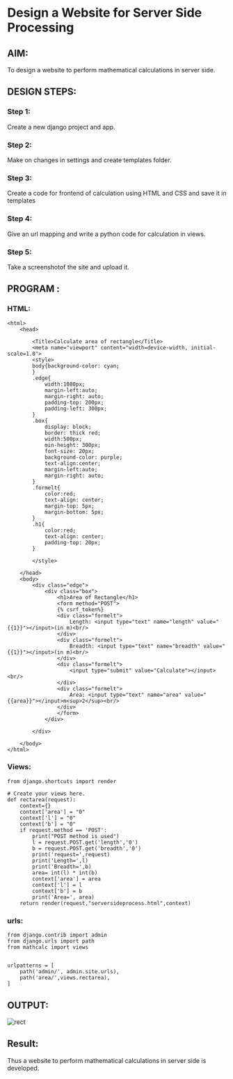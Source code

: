 # Design a Website for Server Side Processing

## AIM:
To design a website to perform mathematical calculations in server side.

## DESIGN STEPS:

### Step 1:
Create a new django project and app.
### Step 2:
Make on changes in settings and create templates folder.


### Step 3:
Create a code for frontend of calculation using HTML and CSS and save it in templates

### Step 4:
Give an url mapping and write a python code for calculation in views.


### Step 5:
Take a screenshotof the site and upload it.


## PROGRAM :
### HTML:
```<!DOCTYPE html>
<html>
    <head>
        
        <Title>Calculate area of rectangle</Title>
        <meta name="viewport" content="width=device-width, initial-scale=1.0">
        <style>
        body{background-color: cyan;
        }
        .edge{
            width:1080px;
            margin-left:auto;
            margin-right: auto;
            padding-top: 200px;
            padding-left: 300px;
        }
        .box{
            display: block;
            border: thick red;
            width:500px;
            min-height: 300px;
            font-size: 20px;
            background-color: purple;
            text-align:center;
            margin-left:auto;
            margin-right: auto;
        }
        .formelt{
            color:red;
            text-align: center;
            margin-top: 5px;
            margin-bottom: 5px;
        }
        .h1{
            color:red;
            text-align: center;
            padding-top: 20px;
        }

        </style>

    </head>
    <body>
        <div class="edge">
            <div class="box">
                <h1>Area of Rectangle</h1>
                <form method="POST">
                {% csrf_token%}
                <div class="formelt">
                    Length: <input type="text" name="length" value="{{1}}"></input>(in m)<br/>
                </div>
                <div class="formelt">
                    Breadth: <input type="text" name="breadth" value="{{1}}"></input>(in m)<br/>
                </div>
                <div class="formelt">
                    <input type="submit" value="Calculate"></input><br/>
                </div>
                <div class="formelt">
                    Area: <input type="text" name="area" value="{{area}}"></input>m<sup>2</sup><br/>
                </div>
                </form>
            </div>

        </div>

    </body>
</html>
```
### Views:
```
from django.shortcuts import render

# Create your views here.
def rectarea(request):
    context={}
    context['area'] = "0"
    context['l'] = "0"
    context['b'] = "0"
    if request.method == 'POST':
        print("POST method is used")
        l = request.POST.get('length','0')
        b = request.POST.get('breadth','0')
        print('request=',request)
        print('Length=',l)
        print('Breadth=',b)
        area= int(l) * int(b)
        context['area'] = area
        context['l'] = l
        context['b'] = b
        print('Area=', area)
    return render(request,"serversideprocess.html",context)
```
### urls:
```
from django.contrib import admin
from django.urls import path
from mathcalc import views


urlpatterns = [
    path('admin/', admin.site.urls),
    path('area/',views.rectarea),
]
```


## OUTPUT:

![rect](https://user-images.githubusercontent.com/118707051/215273056-45ae63e7-68b6-4f69-9454-e675a14d8eca.jpg)

## Result:
Thus a website to perform mathematical calculations in server side is developed.
